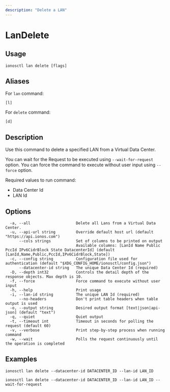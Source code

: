 ```yaml
---
description: "Delete a LAN"
---
```


# LanDelete

## Usage

```text
ionosctl lan delete [flags]
```

## Aliases

For `lan` command:

```text
[l]
```

For `delete` command:

```text
[d]
```

## Description

Use this command to delete a specified LAN from a Virtual Data Center.

You can wait for the Request to be executed using `--wait-for-request` option. You can force the command to execute without user input using `--force` option.

Required values to run command:

* Data Center Id
* LAN Id

## Options

```text
  -a, --all                    Delete all Lans from a Virtual Data Center.
  -u, --api-url string         Override default host url (default "https://api.ionos.com")
      --cols strings           Set of columns to be printed on output 
                               Available columns: [LanId Name Public PccId IPv6CidrBlock State DatacenterId] (default [LanId,Name,Public,PccId,IPv6CidrBlock,State])
  -c, --config string          Configuration file used for authentication (default "$XDG_CONFIG_HOME/ionosctl/config.json")
      --datacenter-id string   The unique Data Center Id (required)
  -D, --depth int32            Controls the detail depth of the response objects. Max depth is 10.
  -f, --force                  Force command to execute without user input
  -h, --help                   Print usage
  -i, --lan-id string          The unique LAN Id (required)
      --no-headers             Don't print table headers when table output is used
  -o, --output string          Desired output format [text|json|api-json] (default "text")
  -q, --quiet                  Quiet output
  -t, --timeout int            Timeout in seconds for polling the request (default 60)
  -v, --verbose                Print step-by-step process when running command
  -w, --wait                   Polls the request continuously until the operation is completed
```

## Examples

```text
ionosctl lan delete --datacenter-id DATACENTER_ID --lan-id LAN_ID

ionosctl lan delete --datacenter-id DATACENTER_ID --lan-id LAN_ID --wait-for-request
```


